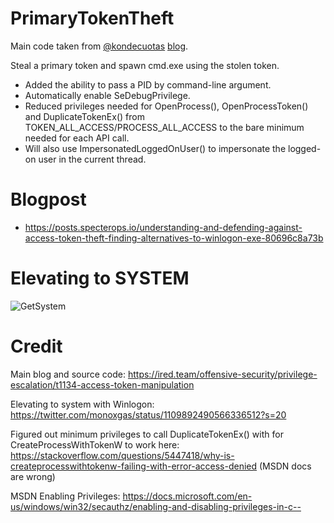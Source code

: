 # PrimaryTokenTheft
Main code taken from [@kondecuotas](https://twitter.com/kondencuotas) [blog](https://ired.team/).

Steal a primary token and spawn cmd.exe using the stolen token.

- Added the ability to pass a PID by command-line argument.
- Automatically enable SeDebugPrivilege.
- Reduced privileges needed for OpenProcess(), OpenProcessToken() and DuplicateTokenEx() from TOKEN_ALL_ACCESS/PROCESS_ALL_ACCESS to the bare minimum needed for each API call.
- Will also use ImpersonatedLoggedOnUser() to impersonate the logged-on user in the current thread.

# Blogpost
- https://posts.specterops.io/understanding-and-defending-against-access-token-theft-finding-alternatives-to-winlogon-exe-80696c8a73b


# Elevating to SYSTEM 
![GetSystem](https://raw.githubusercontent.com/justinbui/PrimaryTokenTheft/master/example.png)

# Credit 
Main blog and source code: https://ired.team/offensive-security/privilege-escalation/t1134-access-token-manipulation

Elevating to system with Winlogon: https://twitter.com/monoxgas/status/1109892490566336512?s=20

Figured out minimum privileges to call DuplicateTokenEx() with for CreateProcessWithTokenW to work here: https://stackoverflow.com/questions/5447418/why-is-createprocesswithtokenw-failing-with-error-access-denied (MSDN docs are wrong)

MSDN Enabling Privileges: https://docs.microsoft.com/en-us/windows/win32/secauthz/enabling-and-disabling-privileges-in-c--
